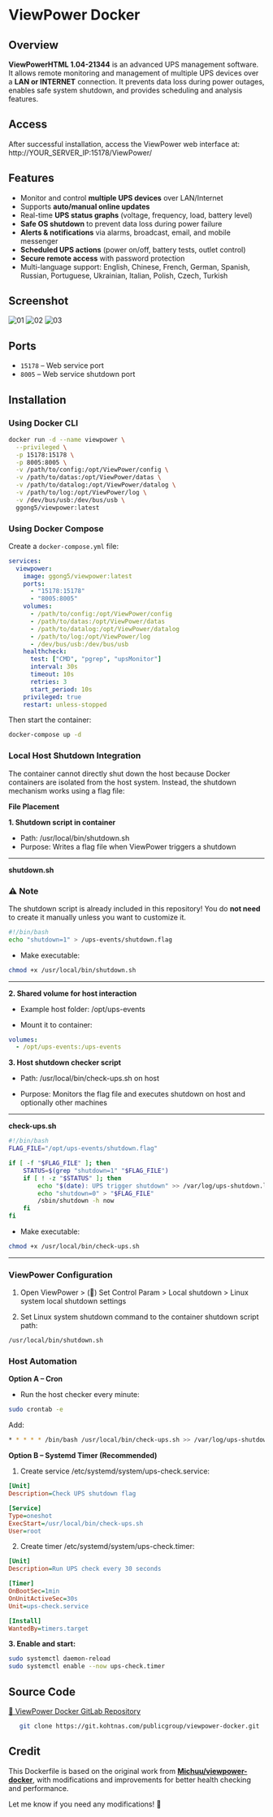# ViewPower Docker

## Overview
**ViewPowerHTML 1.04-21344** is an advanced UPS management software. It allows remote monitoring and management of multiple UPS devices over a **LAN or INTERNET** connection. It prevents data loss during power outages, enables safe system shutdown, and provides scheduling and analysis features.

## Access
After successful installation, access the ViewPower web interface at: http://YOUR_SERVER_IP:15178/ViewPower/

## Features
- Monitor and control **multiple UPS devices** over LAN/Internet
- Supports **auto/manual online updates**
- Real-time **UPS status graphs** (voltage, frequency, load, battery level)
- **Safe OS shutdown** to prevent data loss during power failure
- **Alerts & notifications** via alarms, broadcast, email, and mobile messenger
- **Scheduled UPS actions** (power on/off, battery tests, outlet control)
- **Secure remote access** with password protection
- Multi-language support: English, Chinese, French, German, Spanish, Russian, Portuguese, Ukrainian, Italian, Polish, Czech, Turkish

## Screenshot

![01](https://raw.githubusercontent.com/Kong-TH/viewpower-docker/refs/heads/main/images/ViewPower-01.png)
![02](https://raw.githubusercontent.com/Kong-TH/viewpower-docker/refs/heads/main/images/ViewPower-02.png)
![03](https://raw.githubusercontent.com/Kong-TH/viewpower-docker/refs/heads/main/images/ViewPower-03.png)

## Ports
- `15178` – Web service port
- `8005` – Web service shutdown port

## Installation
### Using Docker CLI
```bash
docker run -d --name viewpower \
  --privileged \
  -p 15178:15178 \
  -p 8005:8005 \
  -v /path/to/config:/opt/ViewPower/config \
  -v /path/to/datas:/opt/ViewPower/datas \
  -v /path/to/datalog:/opt/ViewPower/datalog \
  -v /path/to/log:/opt/ViewPower/log \
  -v /dev/bus/usb:/dev/bus/usb \
  ggong5/viewpower:latest
```

### Using Docker Compose
Create a `docker-compose.yml` file:
```yaml
services:
  viewpower:
    image: ggong5/viewpower:latest
    ports:
      - "15178:15178"
      - "8005:8005"
    volumes:
      - /path/to/config:/opt/ViewPower/config
      - /path/to/datas:/opt/ViewPower/datas
      - /path/to/datalog:/opt/ViewPower/datalog
      - /path/to/log:/opt/ViewPower/log
      - /dev/bus/usb:/dev/bus/usb
    healthcheck:
      test: ["CMD", "pgrep", "upsMonitor"]
      interval: 30s
      timeout: 10s
      retries: 3
      start_period: 10s
    privileged: true
    restart: unless-stopped
```

Then start the container:
```bash
docker-compose up -d
```


### **Local Host Shutdown Integration**
The container cannot directly shut down the host because Docker containers are isolated from the host system. Instead, the shutdown mechanism works using a flag file:

**File Placement**

**1. Shutdown script in container**
- Path: /usr/local/bin/shutdown.sh
- Purpose: Writes a flag file when ViewPower triggers a shutdown

---
**shutdown.sh**
### ⚠️ Note
The shutdown script is already included in this repository! You do **not need** to create it manually unless you want to customize it.

```bash
#!/bin/bash
echo "shutdown=1" > /ups-events/shutdown.flag
```
- Make executable:
```bash
chmod +x /usr/local/bin/shutdown.sh
```
---
**2. Shared volume for host interaction**
- Example host folder: /opt/ups-events

- Mount it to container:

```yaml
volumes:
  - /opt/ups-events:/ups-events
```

**3. Host shutdown checker script**
- Path: /usr/local/bin/check-ups.sh on host

- Purpose: Monitors the flag file and executes shutdown on host and optionally other machines
---
**check-ups.sh**
```bash
#!/bin/bash
FLAG_FILE="/opt/ups-events/shutdown.flag"

if [ -f "$FLAG_FILE" ]; then
    STATUS=$(grep "shutdown=1" "$FLAG_FILE")
    if [ ! -z "$STATUS" ]; then
        echo "$(date): UPS trigger shutdown" >> /var/log/ups-shutdown.log
        echo "shutdown=0" > "$FLAG_FILE"
        /sbin/shutdown -h now
    fi
fi
```

- Make executable:
```bash
chmod +x /usr/local/bin/check-ups.sh
```
---
### **ViewPower Configuration**
1. Open ViewPower > (🔧) Set Control Param > Local shutdown > Linux system local shutdown settings

2. Set Linux system shutdown command to the container shutdown script path:

```bash
/usr/local/bin/shutdown.sh
```

### **Host Automation**
**Option A – Cron**

- Run the host checker every minute:
```bash
sudo crontab -e
```
Add:
```bash
* * * * * /bin/bash /usr/local/bin/check-ups.sh >> /var/log/ups-shutdown.log 2>&1
```

**Option B – Systemd Timer (Recommended)**
1. Create service /etc/systemd/system/ups-check.service:
```ini
[Unit]
Description=Check UPS shutdown flag

[Service]
Type=oneshot
ExecStart=/usr/local/bin/check-ups.sh
User=root
```

2. Create timer /etc/systemd/system/ups-check.timer:
```ini
[Unit]
Description=Run UPS check every 30 seconds

[Timer]
OnBootSec=1min
OnUnitActiveSec=30s
Unit=ups-check.service

[Install]
WantedBy=timers.target
```

**3. Enable and start:**
```bash
sudo systemctl daemon-reload
sudo systemctl enable --now ups-check.timer
```

## Source Code
[📂 ViewPower Docker GitLab Repository](https://git.kohtnas.com/publicgroup/viewpower-docker)
```bash
   git clone https://git.kohtnas.com/publicgroup/viewpower-docker.git
```
## Credit
This Dockerfile is based on the original work from **[Michuu/viewpower-docker](https://github.com/Michuu/viewpower-docker)**, with modifications and improvements for better health checking and performance.

Let me know if you need any modifications! 🚀

